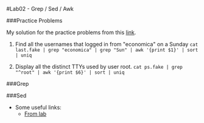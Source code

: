 #Lab02 - Grep / Sed / Awk

###Practice Problems

My solution for the practice problems from this [link](http://www.cs.ubbcluj.ro/~rares/course/os/res/gsa/gsa.html).
1.  Find all the usernames that logged in from "economica" on a Sunday
    `cat last.fake | grep "economica" | grep "Sun" | awk '{print $1}' | sort | uniq`

4.  Display all the distinct TTYs used by user root.
    `cat ps.fake | grep "^root" | awk '{print $6}' | sort | uniq`

###Grep

###Sed
- Some useful links:
    - [From lab](https://www.cs.ubbcluj.ro/~alinacalin/SO/SED.txt)
